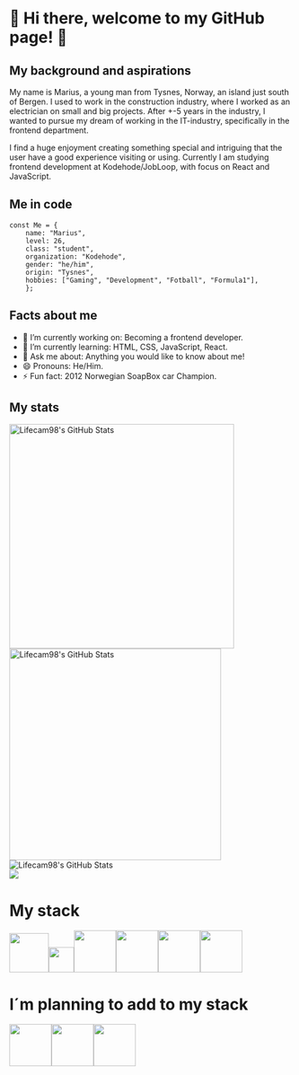 # 👋 Hi there, welcome to my GitHub page! 👋

## My background and aspirations
My name is Marius, a young man from Tysnes, Norway, an island just south of Bergen. I used to work in the construction industry, where I worked as an electrician on small and big projects. After +-5 years in the industry, I wanted to pursue my dream of working in the IT-industry, specifically in the frontend department.

I find a huge enjoyment creating something special and intriguing that the user have a good experience visiting or using. 
Currently I am studying frontend development at Kodehode/JobLoop, with focus on React and JavaScript.

## Me in code

```
const Me = {
    name: "Marius",
    level: 26,
    class: "student",
    organization: "Kodehode",
    gender: "he/him",
    origin: "Tysnes",
    hobbies: ["Gaming", "Development", "Fotball", "Formula1"],
    };
```

## Facts about me
- 🔭 I’m currently working on: Becoming a frontend developer.
- 🌱 I’m currently learning: HTML, CSS, JavaScript, React.
- 💬 Ask me about: Anything you would like to know about me!
- 😄 Pronouns: He/Him.
- ⚡ Fun fact: 2012 Norwegian SoapBox car Champion.

## My stats
<img src="https://github-readme-streak-stats.herokuapp.com/?user=Lifecam98&theme=chartreuse-dark&hide_border=false" alt="Lifecam98's GitHub Stats" width="400" /> <img src="https://github-readme-stats.vercel.app/api?username=Lifecam98&theme=chartreuse-dark&show_icons=true&hide_border=false&count_private=true" alt="Lifecam98's GitHub Stats" width="377"/> 
<br>
<img src="https://github-readme-stats.vercel.app/api/top-langs/?username=Lifecam98&theme=chartreuse-dark&show_icons=true&hide_border=false&layout=compact" alt="Lifecam98's GitHub Stats" />
<br>
![](https://komarev.com/ghpvc/?username=lifecam98&color=16E700)

# My stack
<img src="https://github.com/yurijserrano/Github-Profile-Readme-Logos/blob/master/text%20editors/vscode.svg" width="70"><img src="https://github.com/yurijserrano/Github-Profile-Readme-Logos/blob/master/tools/figma.png" width="45"><img src= https://github.com/yurijserrano/Github-Profile-Readme-Logos/blob/master/cloud/azure.svg width="75"><img src="https://github.com/yurijserrano/Github-Profile-Readme-Logos/blob/master/others/html.svg" width="75"><img src="https://github.com/yurijserrano/Github-Profile-Readme-Logos/blob/master/others/css.svg" width="75"><img src="https://github.com/yurijserrano/Github-Profile-Readme-Logos/blob/master/programming%20languages/javascript.svg" width="75">

# I´m planning to add to my stack
<img src="https://github.com/yurijserrano/Github-Profile-Readme-Logos/blob/master/programming%20languages/typescript.svg" width="75"><img src="https://github.com/yurijserrano/Github-Profile-Readme-Logos/blob/master/frameworks/react.svg" width="75"><img src="https://github.com/yurijserrano/Github-Profile-Readme-Logos/blob/master/frameworks/nodejs.svg" width="75">

